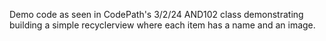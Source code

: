Demo code as seen in CodePath's 3/2/24 AND102 class demonstrating building a simple recyclerview where each item has a name and an image.
